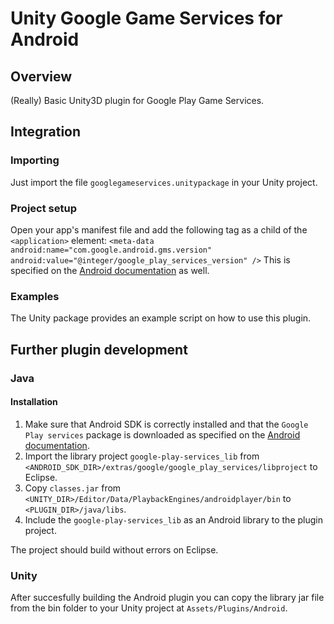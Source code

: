 # Unity Google Game Services for Android


## Overview

(Really) Basic Unity3D plugin for Google Play Game Services.


## Integration

### Importing

Just import the file `googlegameservices.unitypackage` in your Unity project.

### Project setup

Open your app's manifest file and add the following tag as a child of the `<application>` element:
`<meta-data android:name="com.google.android.gms.version"
           android:value="@integer/google_play_services_version" />`
This is specified on the [Android documentation](https://developer.android.com/google/play-services/setup.html) as well.

### Examples

The Unity package provides an example script on how to use this plugin.


## Further plugin development

### Java

#### Installation

1. Make sure that Android SDK is correctly installed and that the `Google Play services`
package is downloaded as specified on the [Android documentation](https://developer.android.com/google/play-services/setup.html).
2. Import the library project `google-play-services_lib` from `<ANDROID_SDK_DIR>/extras/google/google_play_services/libproject`
to Eclipse.
3. Copy `classes.jar` from `<UNITY_DIR>/Editor/Data/PlaybackEngines/androidplayer/bin`
to `<PLUGIN_DIR>/java/libs`.
4. Include the `google-play-services_lib` as an Android library to the plugin project.

The project should build without errors on Eclipse.

### Unity

After succesfully building the Android plugin you can copy the library jar file from the
bin folder to your Unity project at `Assets/Plugins/Android`.
